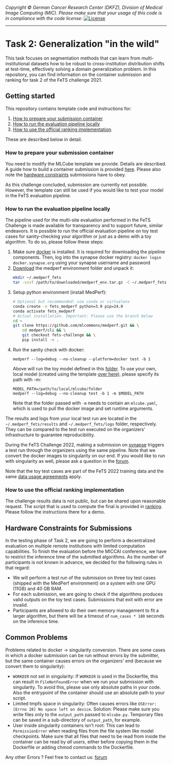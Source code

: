_Copyright © German Cancer Research Center (DKFZ), Division of Medical Image Computing (MIC). Please make sure that your usage of this code is in compliance with the code license:_
[![License](https://img.shields.io/badge/License-Apache%202.0-blue.svg)](./LICENSE)

---

# Task 2: Generalization "in the wild"

This task focuses on segmentation methods that can learn from multi-institutional datasets how to be robust to cross-institution distribution shifts at test-time, effectively solving a domain generalization problem. In this repository, you can find information on the container submission and ranking for task 2 of the FeTS challenge 2021.

## Getting started

This repository contains template code and instructions for:

1. [How to prepare your submission container](#how-to-prepare-your-submission-container)
1. [How to run the evaluation pipeline locally](#how-to-run-the-evaluation-pipeline-locally)
1. [How to use the official ranking implementation](#how-to-use-the-official-ranking-implementation).

These are described below in detail.

### How to prepare your submission container

You need to modify the MLCube template we provide. Details are described. A guide how to build a container submission is provided [here](mlcubes/model). Please also note the [hardware constraints](#hardware-constraints-for-submissions) submissions have to obey.

As this challenge concluded, submission are currently not possible. However, the template can still be used if you would like to test your model in the FeTS evaluation pipeline.

### How to run the evaluation pipeline locally

The pipeline used for the multi-site evaluation performed in the FeTS Challenge is made available for transparency and to support future, similar endeavors.
It is possible to run the official evaluation pipeline on toy test cases for sanity-checking your algorithm or just as a demo with a toy algorithm. To do so, please follow these steps:

1. Make sure [docker](https://docs.docker.com/engine/install/) is installed. It is required for downloading the pipeline components. Then, log into the synapse docker registry: `docker login  docker.synapse.org` using your synapse username and password
1. [Download](https://hub.dkfz.de/s/Ctb6bQ7mbiwM6Af) the medperf environment folder and unpack it:
    ```bash
    mkdir ~/.medperf_fets
    tar -xzvf /path/to/downloaded/medperf_env.tar.gz -C ~/.medperf_fets
    ```
2. Setup python environment (install MedPerf):
    ```bash
    # Optional but recommended: use conda or virtualenv
    conda create -n fets_medperf python=3.9 pip=24.0
    conda activate fets_medperf
    # Actual installation. Important: Please use the branch below
    cd ~
    git clone https://github.com/mlcommons/medperf.git && \
        cd medperf/cli && \
        git checkout fets-challenge && \
        pip install -e .
    ```
4. Run the sanity check with docker:
    ```
    medperf --log=debug --no-cleanup --platform=docker test -b 1
    ```
    Above will run the toy model defined in this [folder](mlcubes/model/mlcube/). To use your own, local model (created using the template [over here](mlcubes/model)), please specify its path with -m:
    ```
    MODEL_PATH=/path/to/local/mlcube/folder
    medperf --log=debug --no-cleanup test -b 1 -m $MODEL_PATH
    ```
    Note that the folder passed with `-m` needs to contain an `mlcube.yaml`, which is used to pull the docker image and set runtime arguments.

The results and logs from your local test run are located in the `~/.medperf_fets/results` and `~/.medperf_fets/logs` folder, respectively. They can be compared to the test run executed on the organizers' infrastructure to guarantee reproducibility.

During the FeTS Challenge 2022, making a submission on [synapse](https://www.synapse.org/#!Synapse:syn28546456/wiki/617255) triggers a test run through the organizers using the same pipeline. Note that we convert the docker images to singularity on our end. If you would like to run with singularity as well, please ask a question in the [forum](https://www.synapse.org/#!Synapse:syn28546456/discussion/default).

Note that the toy test cases are part of the FeTS 2022 training data and the same [data usage agreements](https://www.synapse.org/#!Synapse:syn28546456/wiki/617246) apply.

### How to use the official ranking implementation

The challenge results data is not public, but can be shared upon reasonable request.
The script that is used to compute the final is provided in [ranking](ranking). Please follow the instructions there for a demo.

## Hardware Constraints for Submissions

In the testing phase of Task 2, we are going to perform a decentralized evaluation on multiple remote institutions with limited computation capabilities. To finish the evaluation before the MICCAI conference, we have to restrict the inference time of the submitted algorithms. As the number of participants is not known in advance, we decided for the following rules in that regard:

- We will perform a test run of the submission on three toy test cases (shipped with the MedPerf environment) on a system with one GPU (11GB) and 40 GB RAM.
- For each submission, we are going to check if the algorithms produces valid outputs on the toy test cases. Submissions that exit with error are invalid.
- Participants are allowed to do their own memory management to fit a larger algorithm, but there will be a timeout of `num_cases * 180` seconds on the inference time.
<!-- - After conversion to a singularity image file, each submission has to be smaller than 12GB. Participants will be notified if this limit is exceeded during the test run. -->

## Common Problems

Problems related to docker -> singularity conversion. There are some cases in which a docker submission can be run without errors by the submitter, but the same container causes errors on the organizers' end (because we convert them to singularity):

- `WORKDIR` not set in singularity: If `WORKDIR` is used in the Dockerfile, this can result in `FileNotFoundError` when we run your submission with singularity. To avoid this, please use only absolute paths in your code. Also the entrypoint of the container should use an absolute path to your script.
- Limited tmpfs space in singularity: Often causes errors like `OSError: [Errno 28] No space left on device`. Solution: Please make sure you write files only to the `output_path` passed to `mlcube.py`. Temporary files can be saved in a sub-directory of `output_path`, for example.
- User inside singularity containers isn't root: This can lead to `PermissionError` when reading files from the file system like model checkpoints. Make sure that all files that need to be read from inside the container can be read by *all users*, either before copying them in the Dockerfile or adding chmod commands to the Dockerfile.

Any other Errors ? Feel free to contact us: [forum](https://www.synapse.org/#!Synapse:syn28546456/discussion/default)
